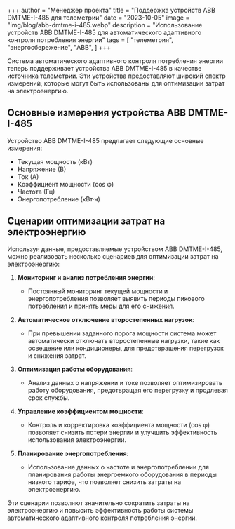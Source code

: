 +++
author = "Менеджер проекта"
title = "Поддержка устройств ABB DMTME-I-485 для телеметрии"
date = "2023-10-05"
image = "img/blog/abb-dmtme-i-485.webp"
description = "Использование устройств ABB DMTME-I-485 для автоматического адаптивного контроля потребления энергии"
tags = [
    "телеметрия",
    "энергосбережение",
    "ABB",
]
+++

Система автоматического адаптивного контроля потребления энергии теперь поддерживает устройства ABB DMTME-I-485 в качестве источника телеметрии. Эти устройства предоставляют широкий спектр измерений, которые могут быть использованы для оптимизации затрат на электроэнергию.

<!--more-->

## Основные измерения устройства ABB DMTME-I-485

Устройство ABB DMTME-I-485 предлагает следующие основные измерения:

- Текущая мощность (кВт)
- Напряжение (В)
- Ток (А)
- Коэффициент мощности (cos φ)
- Частота (Гц)
- Энергопотребление (кВт·ч)

## Сценарии оптимизации затрат на электроэнергию

Используя данные, предоставляемые устройством ABB DMTME-I-485, можно реализовать несколько сценариев для оптимизации затрат на электроэнергию:

1. **Мониторинг и анализ потребления энергии**:
   - Постоянный мониторинг текущей мощности и энергопотребления позволяет выявить периоды пикового потребления и принять меры для его снижения.
   
2. **Автоматическое отключение второстепенных нагрузок**:
   - При превышении заданного порога мощности система может автоматически отключать второстепенные нагрузки, такие как освещение или кондиционеры, для предотвращения перегрузок и снижения затрат.
   
3. **Оптимизация работы оборудования**:
   - Анализ данных о напряжении и токе позволяет оптимизировать работу оборудования, предотвращая его перегрузку и продлевая срок службы.
   
4. **Управление коэффициентом мощности**:
   - Контроль и корректировка коэффициента мощности (cos φ) позволяет снизить потери энергии и улучшить эффективность использования электроэнергии.
   
5. **Планирование энергопотребления**:
   - Использование данных о частоте и энергопотреблении для планирования работы энергоемкого оборудования в периоды низкого тарифа, что позволяет снизить затраты на электроэнергию.

Эти сценарии позволяют значительно сократить затраты на электроэнергию и повысить эффективность работы системы автоматического адаптивного контроля потребления энергии.
